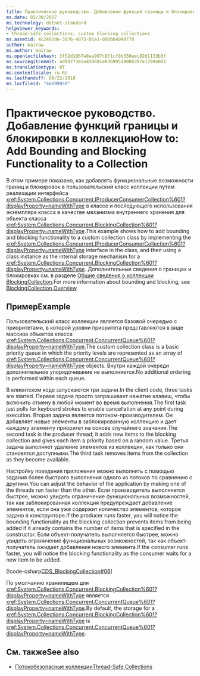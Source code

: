 ```yaml
---
title: Практическое руководство. Добавление функций границы и блокировки в коллекцию
ms.date: 03/30/2017
ms.technology: dotnet-standard
helpviewer_keywords:
- thread-safe collections, custom blocking collections
ms.assetid: 4c2492de-3876-4873-b5a1-000bb404d770
author: mairaw
ms.author: mairaw
ms.openlocfilehash: 3f52d1067a8aa907c8f1cf8b550eec82d1133b3f
ms.sourcegitcommit: ad99773e5e45068ce03b99518008397e1299e0d1
ms.translationtype: HT
ms.contentlocale: ru-RU
ms.lasthandoff: 09/22/2018
ms.locfileid: "46699059"
---
```

# <a name="how-to-add-bounding-and-blocking-functionality-to-a-collection"></a><span data-ttu-id="3a09d-102">Практическое руководство. Добавление функций границы и блокировки в коллекцию</span><span class="sxs-lookup"><span data-stu-id="3a09d-102">How to: Add Bounding and Blocking Functionality to a Collection</span></span>
<span data-ttu-id="3a09d-103">В этом примере показано, как добавлять функциональные возможности границ и блокировок в пользовательский класс коллекции путем реализации интерфейса <xref:System.Collections.Concurrent.IProducerConsumerCollection%601?displayProperty=nameWithType> в классе и последующего использования экземпляра класса в качестве механизма внутреннего хранения для объекта класса <xref:System.Collections.Concurrent.BlockingCollection%601?displayProperty=nameWithType>.</span><span class="sxs-lookup"><span data-stu-id="3a09d-103">This example shows how to add bounding and blocking functionality to a custom collection class by implementing the <xref:System.Collections.Concurrent.IProducerConsumerCollection%601?displayProperty=nameWithType> interface in the class, and then using a class instance as the internal storage mechanism for a <xref:System.Collections.Concurrent.BlockingCollection%601?displayProperty=nameWithType>.</span></span> <span data-ttu-id="3a09d-104">Дополнительные сведения о границах и блокировках см. в разделе [Общие сведения о коллекции BlockingCollection](../../../../docs/standard/collections/thread-safe/blockingcollection-overview.md).</span><span class="sxs-lookup"><span data-stu-id="3a09d-104">For more information about bounding and blocking, see [BlockingCollection Overview](../../../../docs/standard/collections/thread-safe/blockingcollection-overview.md).</span></span>  
  
## <a name="example"></a><span data-ttu-id="3a09d-105">Пример</span><span class="sxs-lookup"><span data-stu-id="3a09d-105">Example</span></span>  
 <span data-ttu-id="3a09d-106">Пользовательский класс коллекции является базовой очередью с приоритетами, в которой уровни приоритета представляются в виде массива объектов класса <xref:System.Collections.Concurrent.ConcurrentQueue%601?displayProperty=nameWithType>.</span><span class="sxs-lookup"><span data-stu-id="3a09d-106">The custom collection class is a basic priority queue in which the priority levels are represented as an array of <xref:System.Collections.Concurrent.ConcurrentQueue%601?displayProperty=nameWithType> objects.</span></span> <span data-ttu-id="3a09d-107">Внутри каждой очереди дополнительное упорядочивание не выполняется.</span><span class="sxs-lookup"><span data-stu-id="3a09d-107">No additional ordering is performed within each queue.</span></span>  
  
 <span data-ttu-id="3a09d-108">В клиентском коде запускаются три задачи.</span><span class="sxs-lookup"><span data-stu-id="3a09d-108">In the client code, three tasks are started.</span></span> <span data-ttu-id="3a09d-109">Первая задача просто запрашивает нажатие клавиш, чтобы включить отмену в любой момент во время выполнения.</span><span class="sxs-lookup"><span data-stu-id="3a09d-109">The first task just polls for keyboard strokes to enable cancellation at any point during execution.</span></span> <span data-ttu-id="3a09d-110">Вторая задача является потоком-производителем. Он добавляет новые элементы в заблокированную коллекцию и дает каждому элементу приоритет на основе случайного значения.</span><span class="sxs-lookup"><span data-stu-id="3a09d-110">The second task is the producer thread; it adds new items to the blocking collection and gives each item a priority based on a random value.</span></span> <span data-ttu-id="3a09d-111">Третья задача выполняет удаление элементов из коллекции, как только они становятся доступными.</span><span class="sxs-lookup"><span data-stu-id="3a09d-111">The third task removes items from the collection as they become available.</span></span>  
  
 <span data-ttu-id="3a09d-112">Настройку поведения приложения можно выполнять с помощью задания более быстрого выполнения одного из потоков по сравнению с другими.</span><span class="sxs-lookup"><span data-stu-id="3a09d-112">You can adjust the behavior of the application by making one of the threads run faster than the other.</span></span> <span data-ttu-id="3a09d-113">Если производитель выполняется быстрее, можно увидеть ограничение функциональных возможностей, так как заблокированная коллекция предупреждает добавление элементов, если она уже содержит количество элементов, которое задано в конструкторе.</span><span class="sxs-lookup"><span data-stu-id="3a09d-113">If the producer runs faster, you will notice the bounding functionality as the blocking collection prevents items from being added if it already contains the number of items that is specified in the constructor.</span></span> <span data-ttu-id="3a09d-114">Если объект-получатель выполняется быстрее, можно увидеть ограничение функциональных возможностей, так как объект-получатель ожидает добавления нового элемента.</span><span class="sxs-lookup"><span data-stu-id="3a09d-114">If the consumer runs faster, you will notice the blocking functionality as the consumer waits for a new item to be added.</span></span>  
  
 [!code-csharp[CDS_BlockingCollection#06](../../../../samples/snippets/csharp/VS_Snippets_Misc/cds_blockingcollection/cs/prodcon.cs#06)]  
  
 <span data-ttu-id="3a09d-115">По умолчанию хранилищем для <xref:System.Collections.Concurrent.BlockingCollection%601?displayProperty=nameWithType> является <xref:System.Collections.Concurrent.ConcurrentQueue%601?displayProperty=nameWithType>.</span><span class="sxs-lookup"><span data-stu-id="3a09d-115">By default, the storage for a <xref:System.Collections.Concurrent.BlockingCollection%601?displayProperty=nameWithType> is <xref:System.Collections.Concurrent.ConcurrentQueue%601?displayProperty=nameWithType>.</span></span>  
  
## <a name="see-also"></a><span data-ttu-id="3a09d-116">См. также</span><span class="sxs-lookup"><span data-stu-id="3a09d-116">See also</span></span>

- [<span data-ttu-id="3a09d-117">Потокобезопасные коллекции</span><span class="sxs-lookup"><span data-stu-id="3a09d-117">Thread-Safe Collections</span></span>](../../../../docs/standard/collections/thread-safe/index.md)
